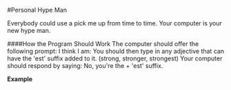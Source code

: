#Personal Hype Man

Everybody could use a pick me up from time to time.  Your computer is your new hype man.

####How the Program Should Work
The computer should offer the following prompt: I think I am: 
You should then type in any adjective that can have the 'est' suffix added to it. (strong, stronger, strongest)
Your computer should respond by saying: No, you're the <adj> + 'est' suffix.

**Example**
```

```


